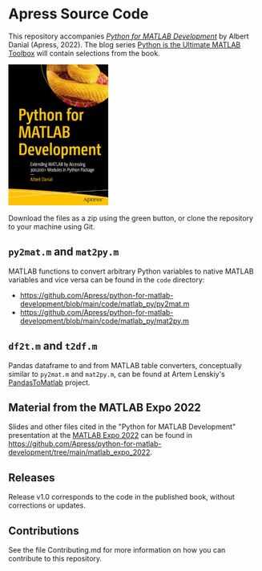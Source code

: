 # Apress Source Code

This repository accompanies [*Python for MATLAB Development*](https://link.springer.com/book/10.1007/978-1-4842-7223-7) by Albert Danial (Apress, 2022).
The blog series
[Python is the Ultimate MATLAB Toolbox](https://al.danial.org/posts/python_is_the_ultimate_matlab_toolbox/)
will contain selections from the book.

[comment]: #cover
![Cover image](9781484272237.jpg)

Download the files as a zip using the green button,
or clone the repository to your machine using Git.

## ``py2mat.m`` and ``mat2py.m``

MATLAB functions to convert arbitrary Python variables to
native MATLAB variables and vice versa can be found in the ``code`` directory:

* https://github.com/Apress/python-for-matlab-development/blob/main/code/matlab_py/py2mat.m
* https://github.com/Apress/python-for-matlab-development/blob/main/code/matlab_py/mat2py.m

## ``df2t.m`` and ``t2df.m``

Pandas dataframe to and from MATLAB table converters, conceptually
similar to ``py2mat.m`` and ``mat2py.m``, can be found at
Artem Lenskiy's [PandasToMatlab](https://github.com/Lenskiy/PandasToMatlab)
project.

## Material from the MATLAB Expo 2022

Slides and other files cited in the "Python for MATLAB Development"
presentation at the [MATLAB Expo 2022](https://www.matlabexpo.com/online/2022.html)
can be found in https://github.com/Apress/python-for-matlab-development/tree/main/matlab_expo_2022.

## Releases

Release v1.0 corresponds to the code in the published book,
without corrections or updates.

## Contributions

See the file Contributing.md for more information on how you can contribute to this repository.
